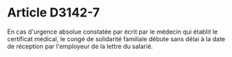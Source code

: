 # Article D3142-7

  
En cas d'urgence absolue constatée par écrit par le médecin qui établit le certificat médical, le congé de solidarité familiale débute sans délai à la date de réception par l'employeur de la lettre du salarié.